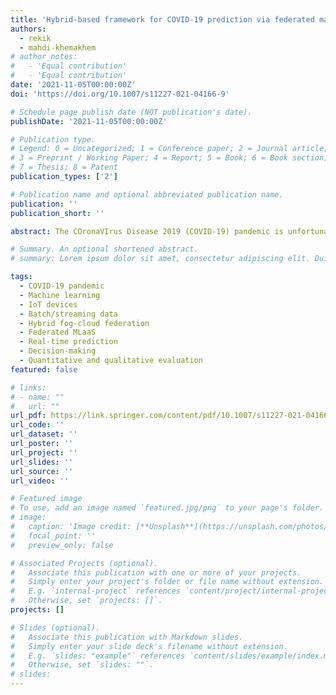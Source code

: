 ```yaml
---
title: 'Hybrid-based framework for COVID-19 prediction via federated machine learning models'
authors:
  - rekik
  - mahdi-khemakhem
# author_notes:
#   - 'Equal contribution'
#   - 'Equal contribution'
date: '2021-11-05T00:00:00Z'
doi: 'https://doi.org/10.1007/s11227-021-04166-9'

# Schedule page publish date (NOT publication's date).
publishDate: '2021-11-05T00:00:00Z'

# Publication type.
# Legend: 0 = Uncategorized; 1 = Conference paper; 2 = Journal article;
# 3 = Preprint / Working Paper; 4 = Report; 5 = Book; 6 = Book section;
# 7 = Thesis; 8 = Patent
publication_types: ['2']

# Publication name and optional abbreviated publication name.
publication: ''
publication_short: ''

abstract: The COronaVIrus Disease 2019 (COVID-19) pandemic is unfortunately highly transmissible across the people. In order to detect and track the suspected COVID-19 infected people and consequently limit the pandemic spread, this paper entails a framework integrating the machine learning (ML), cloud, fog, and Internet of Things (IoT) technologies to propose a novel smart COVID-19 disease monitoring and prognosis system. The proposal leverages the IoT devices that collect streaming data from both medical (e.g., X-ray machine, lung ultrasound machine, etc.) and non-medical (e.g., bracelet, smartwatch, etc.) devices. Moreover, the proposed hybrid fog-cloud framework provides two kinds of federated ML as a service (federated MLaaS); (i) the distributed batch MLaaS that is implemented on the cloud environment for a long-term decision-making, and (ii) the distributed stream MLaaS, which is installed into a hybrid fog-cloud environment for a short-term decision-making. The stream MLaaS uses a shared federated prediction model stored into the cloud, whereas the real-time symptom data processing and COVID-19 prediction are done into the fog. The federated ML models are determined after evaluating a set of both batch and stream ML algorithms from the Python's libraries. The evaluation considers both the quantitative (i.e., performance in terms of accuracy, precision, root mean squared error, and F1 score) and qualitative (i.e., quality of service in terms of server latency, response time, and network latency) metrics to assess these algorithms. This evaluation shows that the stream ML algorithms have the potential to be integrated into the COVID-19 prognosis allowing the early predictions of the suspected COVID-19 cases.

# Summary. An optional shortened abstract.
# summary: Lorem ipsum dolor sit amet, consectetur adipiscing elit. Duis posuere tellus ac convallis placerat. Proin tincidunt magna sed ex sollicitudin condimentum.

tags:
  - COVID-19 pandemic
  - Machine learning
  - IoT devices
  - Batch/streaming data
  - Hybrid fog-cloud federation
  - Federated MLaaS
  - Real-time prediction
  - Decision-making
  - Quantitative and qualitative evaluation
featured: false

# links:
# - name: ""
#   url: ""
url_pdf: https://link.springer.com/content/pdf/10.1007/s11227-021-04166-9.pdf
url_code: ''
url_dataset: ''
url_poster: ''
url_project: ''
url_slides: ''
url_source: ''
url_video: ''

# Featured image
# To use, add an image named `featured.jpg/png` to your page's folder.
# image:
#   caption: 'Image credit: [**Unsplash**](https://unsplash.com/photos/jdD8gXaTZsc)'
#   focal_point: ''
#   preview_only: false

# Associated Projects (optional).
#   Associate this publication with one or more of your projects.
#   Simply enter your project's folder or file name without extension.
#   E.g. `internal-project` references `content/project/internal-project/index.md`.
#   Otherwise, set `projects: []`.
projects: []

# Slides (optional).
#   Associate this publication with Markdown slides.
#   Simply enter your slide deck's filename without extension.
#   E.g. `slides: "example"` references `content/slides/example/index.md`.
#   Otherwise, set `slides: ""`.
# slides:
---
```


<!-- # {{% callout note %}}
# Click the _Cite_ button above to demo the feature to enable visitors to import publication metadata into their reference management software.
# {{% /callout %}}

# Supplementary notes can be added here, including [code and math](https://wowchemy.com/docs/content/writing-markdown-latex/). -->
